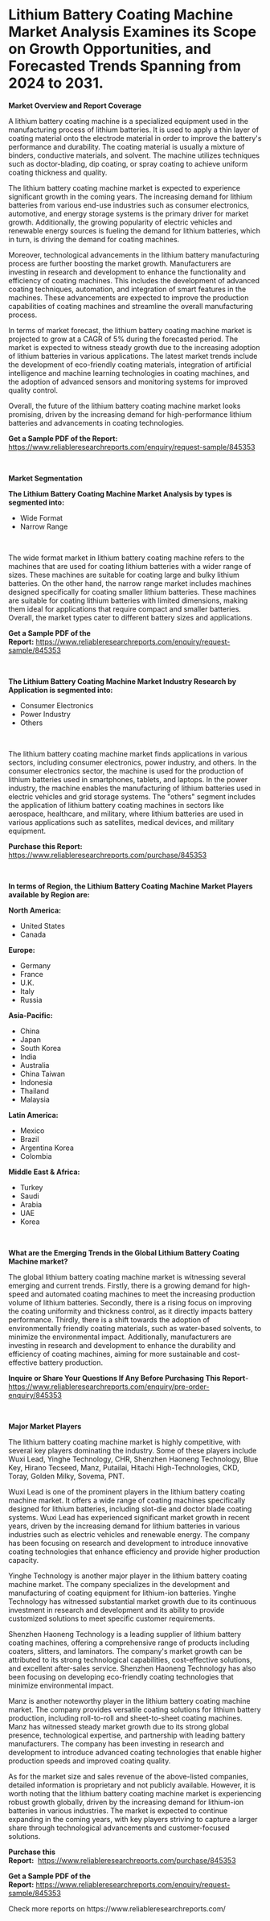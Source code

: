 <p><h1>Lithium Battery Coating Machine Market Analysis Examines its Scope on Growth Opportunities, and Forecasted Trends Spanning from 2024 to 2031.</h1></p><p><strong>Market Overview and Report Coverage</strong></p>
<p><p>A lithium battery coating machine is a specialized equipment used in the manufacturing process of lithium batteries. It is used to apply a thin layer of coating material onto the electrode material in order to improve the battery's performance and durability. The coating material is usually a mixture of binders, conductive materials, and solvent. The machine utilizes techniques such as doctor-blading, dip coating, or spray coating to achieve uniform coating thickness and quality.</p><p>The lithium battery coating machine market is expected to experience significant growth in the coming years. The increasing demand for lithium batteries from various end-use industries such as consumer electronics, automotive, and energy storage systems is the primary driver for market growth. Additionally, the growing popularity of electric vehicles and renewable energy sources is fueling the demand for lithium batteries, which in turn, is driving the demand for coating machines.</p><p>Moreover, technological advancements in the lithium battery manufacturing process are further boosting the market growth. Manufacturers are investing in research and development to enhance the functionality and efficiency of coating machines. This includes the development of advanced coating techniques, automation, and integration of smart features in the machines. These advancements are expected to improve the production capabilities of coating machines and streamline the overall manufacturing process.</p><p>In terms of market forecast, the lithium battery coating machine market is projected to grow at a CAGR of 5% during the forecasted period. The market is expected to witness steady growth due to the increasing adoption of lithium batteries in various applications. The latest market trends include the development of eco-friendly coating materials, integration of artificial intelligence and machine learning technologies in coating machines, and the adoption of advanced sensors and monitoring systems for improved quality control.</p><p>Overall, the future of the lithium battery coating machine market looks promising, driven by the increasing demand for high-performance lithium batteries and advancements in coating technologies.</p></p>
<p><strong>Get a Sample PDF of the Report:</strong> <a href="https://www.reliableresearchreports.com/enquiry/request-sample/845353">https://www.reliableresearchreports.com/enquiry/request-sample/845353</a></p>
<p>&nbsp;</p>
<p><strong>Market Segmentation</strong></p>
<p><strong>The Lithium Battery Coating Machine Market Analysis by types is segmented into:</strong></p>
<p><ul><li>Wide Format</li><li>Narrow Range</li></ul></p>
<p>&nbsp;</p>
<p><p>The wide format market in lithium battery coating machine refers to the machines that are used for coating lithium batteries with a wider range of sizes. These machines are suitable for coating large and bulky lithium batteries. On the other hand, the narrow range market includes machines designed specifically for coating smaller lithium batteries. These machines are suitable for coating lithium batteries with limited dimensions, making them ideal for applications that require compact and smaller batteries. Overall, the market types cater to different battery sizes and applications.</p></p>
<p><strong>Get a Sample PDF of the Report:</strong>&nbsp;<a href="https://www.reliableresearchreports.com/enquiry/request-sample/845353">https://www.reliableresearchreports.com/enquiry/request-sample/845353</a></p>
<p>&nbsp;</p>
<p><strong>The Lithium Battery Coating Machine Market Industry Research by Application is segmented into:</strong></p>
<p><ul><li>Consumer Electronics</li><li>Power Industry</li><li>Others</li></ul></p>
<p>&nbsp;</p>
<p><p>The lithium battery coating machine market finds applications in various sectors, including consumer electronics, power industry, and others. In the consumer electronics sector, the machine is used for the production of lithium batteries used in smartphones, tablets, and laptops. In the power industry, the machine enables the manufacturing of lithium batteries used in electric vehicles and grid storage systems. The "others" segment includes the application of lithium battery coating machines in sectors like aerospace, healthcare, and military, where lithium batteries are used in various applications such as satellites, medical devices, and military equipment.</p></p>
<p><strong>Purchase this Report:</strong>&nbsp; <a href="https://www.reliableresearchreports.com/purchase/845353">https://www.reliableresearchreports.com/purchase/845353</a></p>
<p>&nbsp;</p>
<p><strong>In terms of Region, the Lithium Battery Coating Machine Market Players available by Region are:</strong></p>
<p>
    <p> <strong> North America: </strong>
        <ul>
            <li>United States</li>
            <li>Canada</li>
        </ul>
        </p> 
    <p> <strong> Europe: </strong>
        <ul>
            <li>Germany</li>
            <li>France</li>
            <li>U.K.</li>
            <li>Italy</li>
            <li>Russia</li>
        </ul>
        </p> 
    <p> <strong> Asia-Pacific: </strong>
        <ul>
            <li>China</li>
            <li>Japan</li>
            <li>South Korea</li>
            <li>India</li>
            <li>Australia</li>
            <li>China Taiwan</li>
            <li>Indonesia</li>
            <li>Thailand</li>
            <li>Malaysia</li>
        </ul>
        </p> 
    <p> <strong> Latin America: </strong>
        <ul>
            <li>Mexico</li>
            <li>Brazil</li>
            <li>Argentina Korea</li>
            <li>Colombia</li>
        </ul>
        </p> 
    <p> <strong> Middle East & Africa: </strong>
        <ul>
            <li>Turkey</li>
            <li>Saudi</li>
            <li>Arabia</li>
            <li>UAE</li>
            <li>Korea</li>
        </ul>
    </p>
    </p>
<p>&nbsp;</p>
<p><strong>What are the Emerging Trends in the Global Lithium Battery Coating Machine market?</strong></p>
<p><p>The global lithium battery coating machine market is witnessing several emerging and current trends. Firstly, there is a growing demand for high-speed and automated coating machines to meet the increasing production volume of lithium batteries. Secondly, there is a rising focus on improving the coating uniformity and thickness control, as it directly impacts battery performance. Thirdly, there is a shift towards the adoption of environmentally friendly coating materials, such as water-based solvents, to minimize the environmental impact. Additionally, manufacturers are investing in research and development to enhance the durability and efficiency of coating machines, aiming for more sustainable and cost-effective battery production.</p></p>
<p><strong>Inquire or Share Your Questions If Any Before Purchasing This Report</strong>- <a href="https://www.reliableresearchreports.com/enquiry/pre-order-enquiry/845353">https://www.reliableresearchreports.com/enquiry/pre-order-enquiry/845353</a></p>
<p>&nbsp;</p>
<p><strong>Major Market Players</strong></p>
<p><p>The lithium battery coating machine market is highly competitive, with several key players dominating the industry. Some of these players include Wuxi Lead, Yinghe Technology, CHR, Shenzhen Haoneng Technology, Blue Key, Hirano Tecseed, Manz, Putailai, Hitachi High-Technologies, CKD, Toray, Golden Milky, Sovema, PNT. </p><p>Wuxi Lead is one of the prominent players in the lithium battery coating machine market. It offers a wide range of coating machines specifically designed for lithium batteries, including slot-die and doctor blade coating systems. Wuxi Lead has experienced significant market growth in recent years, driven by the increasing demand for lithium batteries in various industries such as electric vehicles and renewable energy. The company has been focusing on research and development to introduce innovative coating technologies that enhance efficiency and provide higher production capacity.</p><p>Yinghe Technology is another major player in the lithium battery coating machine market. The company specializes in the development and manufacturing of coating equipment for lithium-ion batteries. Yinghe Technology has witnessed substantial market growth due to its continuous investment in research and development and its ability to provide customized solutions to meet specific customer requirements.</p><p>Shenzhen Haoneng Technology is a leading supplier of lithium battery coating machines, offering a comprehensive range of products including coaters, slitters, and laminators. The company's market growth can be attributed to its strong technological capabilities, cost-effective solutions, and excellent after-sales service. Shenzhen Haoneng Technology has also been focusing on developing eco-friendly coating technologies that minimize environmental impact.</p><p>Manz is another noteworthy player in the lithium battery coating machine market. The company provides versatile coating solutions for lithium battery production, including roll-to-roll and sheet-to-sheet coating machines. Manz has witnessed steady market growth due to its strong global presence, technological expertise, and partnership with leading battery manufacturers. The company has been investing in research and development to introduce advanced coating technologies that enable higher production speeds and improved coating quality.</p><p>As for the market size and sales revenue of the above-listed companies, detailed information is proprietary and not publicly available. However, it is worth noting that the lithium battery coating machine market is experiencing robust growth globally, driven by the increasing demand for lithium-ion batteries in various industries. The market is expected to continue expanding in the coming years, with key players striving to capture a larger share through technological advancements and customer-focused solutions.</p></p>
<p><strong>Purchase this Report:</strong>&nbsp;&nbsp;<a href="https://www.reliableresearchreports.com/purchase/845353">https://www.reliableresearchreports.com/purchase/845353</a></p>
<p></p>
<p><strong>Get a Sample PDF of the Report:</strong>&nbsp;<a href="https://www.reliableresearchreports.com/enquiry/request-sample/845353">https://www.reliableresearchreports.com/enquiry/request-sample/845353</a></p>
<p>Check more reports on https://www.reliableresearchreports.com/</p>